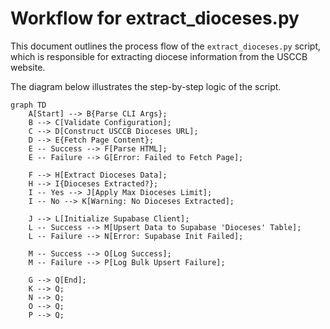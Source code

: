 # Workflow for extract_dioceses.py

This document outlines the process flow of the `extract_dioceses.py` script, which is responsible for extracting diocese information from the USCCB website.

The diagram below illustrates the step-by-step logic of the script.

```mermaid
graph TD
    A[Start] --> B{Parse CLI Args};
    B --> C[Validate Configuration];
    C --> D[Construct USCCB Dioceses URL];
    D --> E{Fetch Page Content};
    E -- Success --> F[Parse HTML];
    E -- Failure --> G[Error: Failed to Fetch Page];

    F --> H[Extract Dioceses Data];
    H --> I{Dioceses Extracted?};
    I -- Yes --> J[Apply Max Dioceses Limit];
    I -- No --> K[Warning: No Dioceses Extracted];

    J --> L[Initialize Supabase Client];
    L -- Success --> M[Upsert Data to Supabase 'Dioceses' Table];
    L -- Failure --> N[Error: Supabase Init Failed];

    M -- Success --> O[Log Success];
    M -- Failure --> P[Log Bulk Upsert Failure];

    G --> Q[End];
    K --> Q;
    N --> Q;
    O --> Q;
    P --> Q;
```
